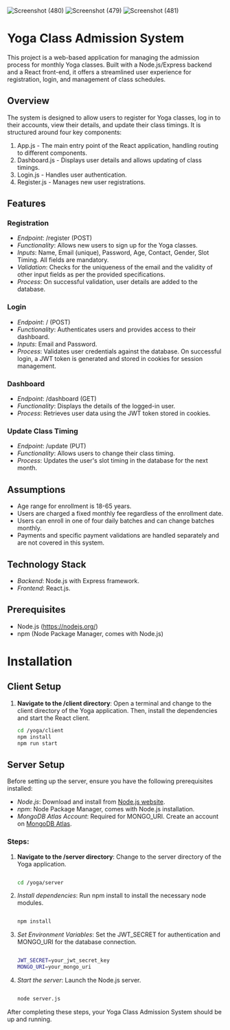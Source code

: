 ![Screenshot (480)](https://github.com/Aps2612/yog/assets/91000024/8e8172e0-8b08-4813-ae1c-e82cb1331338)
![Screenshot (479)](https://github.com/Aps2612/yog/assets/91000024/990397fb-3e60-4987-8402-5fe2a3407497)
![Screenshot (481)](https://github.com/Aps2612/yog/assets/91000024/98bf61d5-5749-4870-8237-5387260a1b2f)



# Yoga Class Admission System

This project is a web-based application for managing the admission process for monthly Yoga classes. Built with a Node.js/Express backend and a React front-end, it offers a streamlined user experience for registration, login, and management of class schedules.

## Overview

The system is designed to allow users to register for Yoga classes, log in to their accounts, view their details, and update their class timings. It is structured around four key components:

1. App.js - The main entry point of the React application, handling routing to different components.
2. Dashboard.js - Displays user details and allows updating of class timings.
3. Login.js - Handles user authentication.
4. Register.js - Manages new user registrations.

## Features

### Registration

- *Endpoint*: /register (POST)
- *Functionality*: Allows new users to sign up for the Yoga classes. 
- *Inputs*: Name, Email (unique), Password, Age, Contact, Gender, Slot Timing. All fields are mandatory.
- *Validation*: Checks for the uniqueness of the email and the validity of other input fields as per the provided specifications.
- *Process*: On successful validation, user details are added to the database.

### Login

- *Endpoint*: / (POST)
- *Functionality*: Authenticates users and provides access to their dashboard.
- *Inputs*: Email and Password.
- *Process*: Validates user credentials against the database. On successful login, a JWT token is generated and stored in cookies for session management.

### Dashboard

- *Endpoint*: /dashboard (GET)
- *Functionality*: Displays the details of the logged-in user.
- *Process*: Retrieves user data using the JWT token stored in cookies.

### Update Class Timing

- *Endpoint*: /update (PUT)
- *Functionality*: Allows users to change their class timing.
- *Process*: Updates the user's slot timing in the database for the next month.

## Assumptions

- Age range for enrollment is 18-65 years.
- Users are charged a fixed monthly fee regardless of the enrollment date.
- Users can enroll in one of four daily batches and can change batches monthly.
- Payments and specific payment validations are handled separately and are not covered in this system.

## Technology Stack

- *Backend*: Node.js with Express framework.
- *Frontend*: React.js.


## Prerequisites

- Node.js (https://nodejs.org/)
- npm (Node Package Manager, comes with Node.js)

# Installation

## Client Setup

1. **Navigate to the /client directory**:
   Open a terminal and change to the client directory of the Yoga application. Then, install the dependencies and start the React client.

   ```bash
   cd /yoga/client
   npm install
   npm run start
   

## Server Setup

Before setting up the server, ensure you have the following prerequisites installed:

- *Node.js*: Download and install from [Node.js website](https://nodejs.org/).
- *npm*: Node Package Manager, comes with Node.js installation.
- *MongoDB Atlas Account*: Required for MONGO_URI. Create an account on [MongoDB Atlas](https://www.mongodb.com/cloud/atlas).

### Steps:

1. **Navigate to the /server directory**:
   Change to the server directory of the Yoga application.

   ```bash

   cd /yoga/server
   

2. *Install dependencies*:
   Run npm install to install the necessary node modules.

   ```bash

   npm install
   

3. *Set Environment Variables*:
   Set the JWT_SECRET for authentication and MONGO_URI for the database connection.

   ```bash

   JWT_SECRET=your_jwt_secret_key
   MONGO_URI=your_mongo_uri
   

4. *Start the server*:
   Launch the Node.js server.

   ```bash

   node server.js
   

After completing these steps, your Yoga Class Admission System should be up and running.





